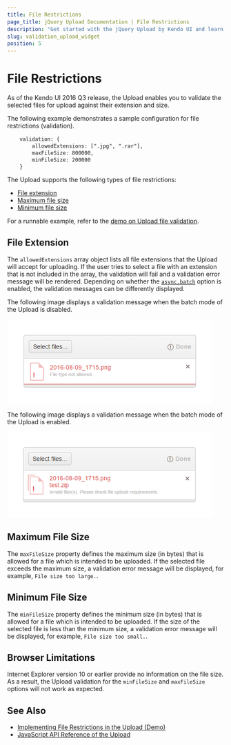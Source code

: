 ```yaml
---
title: File Restrictions
page_title: jQuery Upload Documentation | File Restrictions
description: "Get started with the jQuery Upload by Kendo UI and learn how to validate the file extension, max and min file size for the files that are going to be uploaded."
slug: validation_upload_widget
position: 5
---
```


# File Restrictions

As of the Kendo UI 2016 Q3 release, the Upload enables you to validate the selected files for upload against their extension and size.

The following example demonstrates a sample configuration for file restrictions (validation).

        validation: {
    		allowedExtensions: [".jpg", ".rar"],
    		maxFileSize: 800000,
    		minFileSize: 200000
		}

The Upload supports the following types of file restrictions:

* [File extension](#file-extension)
* [Maximum file size](#maximum-file-size)
* [Minimum file size](#minimum-file-size)

For a runnable example, refer to the [demo on Upload file validation](https://demos.telerik.com/kendo-ui/upload/validation).

## File Extension

The `allowedExtensions` array object lists all file extensions that the Upload will accept for uploading. If the user tries to select a file with an extension that is not included in the array, the validation will fail and a validation error message will be rendered. Depending on whether the [`async.batch`](/api/javascript/ui/upload/configuration/async.batch) option is enabled, the validation messages can be differently displayed.

The following image displays a validation message when the batch mode of the Upload is disabled.

![Kendo UI for jQuery Validation message on disabled batch mode](upload-validation-batch-disabled.png)

The following image displays a validation message when the batch mode of the Upload is enabled.

![Kendo UI for jQuery Validation message on enabled batch mode](upload-validation-batch-enabled.png)

## Maximum File Size

The `maxFileSize` property defines the maximum size (in bytes) that is allowed for a file which is intended to be uploaded. If the selected file exceeds the maximum size, a validation error message will be displayed, for example, `File size too large.`.

## Minimum File Size

The `minFileSize` property defines the minimum size (in bytes) that is allowed for a file which is intended to be uploaded. If the size of the selected file is less than the minimum size, a validation error message will be displayed, for example, `File size too small.`.

## Browser Limitations

Internet Explorer version 10 or earlier provide no information on the file size. As a result, the Upload validation for the `minFileSize` and `maxFileSize` options will not work as expected.

## See Also

* [Implementing File Restrictions in the Upload (Demo)](https://demos.telerik.com/kendo-ui/upload/validation)
* [JavaScript API Reference of the Upload](/api/javascript/ui/upload)
